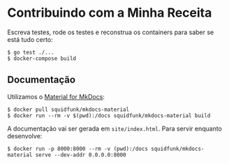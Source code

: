# Contribuindo com a Minha Receita 

Escreva testes, rode os testes e reconstrua os containers para saber se está tudo certo:

```console
$ go test ./...
$ docker-compose build
```

## Documentação

Utilizamos o [Material for MkDocs](https://squidfunk.github.io/mkdocs-material/):

```console
$ docker pull squidfunk/mkdocs-material
$ docker run --rm -v $(pwd):/docs squidfunk/mkdocs-material build
```

A documentação vai ser gerada em `site/index.html`. Para servir enquanto desenvolve:

```console
$ docker run -p 8000:8000 --rm -v (pwd):/docs squidfunk/mkdocs-material serve --dev-addr 0.0.0.0:8000
```

